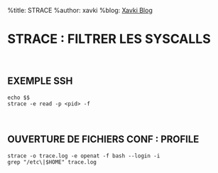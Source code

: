 %title: STRACE
%author: xavki
%blog: [Xavki Blog](https://xavki.blog)


# STRACE : FILTRER LES SYSCALLS



<br>

## EXEMPLE SSH 

```
echo $$
strace -e read -p <pid> -f
```

<br>

## OUVERTURE DE FICHIERS CONF : PROFILE

```
strace -o trace.log -e openat -f bash --login -i
grep "/etc\|$HOME" trace.log
```
